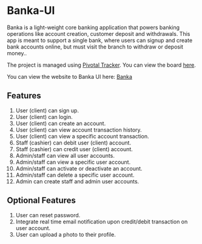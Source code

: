 
# Banka-UI

Banka is a light-weight core banking application that powers banking operations like account creation, customer deposit and withdrawals. This app is meant to support a single bank, where users can signup and create bank accounts online, but must visit the branch to withdraw or deposit money..

The project is managed using [Pivotal Tracker](https://www.pivotaltracker.com). You can view the board [here](https://www.pivotaltracker.com/n/projects/2321462).

You can view the website to Banka UI here: [Banka](https://g-chilie.github.io/Banka/)

## Features

1. User (client) can sign up.
2. User (client) can login.
3. User (client) can create an account.
4. User (client) can view account transaction history.
5. User (client) can view a specific account transaction.
6. Staff (cashier) can debit user (client) account.
7. Staff (cashier) can credit user (client) account.
8. Admin/staff can view all user accounts.
9. Admin/staff can view a specific user account.
10. Admin/staff can activate or deactivate an account.
11. Admin/staff can delete a specific user account.
12. Admin can create staff and admin user accounts.

## Optional Features

1. User can reset password.
2. Integrate real time email notification upon credit/debit transaction on user account.
3. User can upload a photo to their profile.